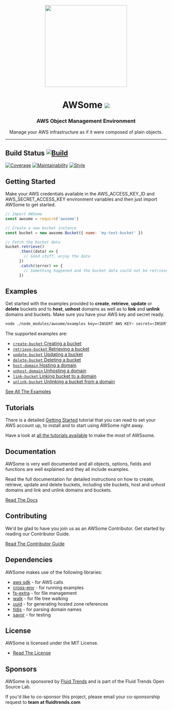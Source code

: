 <p align="center">
<img src="https://raw.githubusercontent.com/fluidtrends/awsome/master/logo.png" width="256px">
</p>

<h1 align="center"> AWSome
<img src="https://img.shields.io/npm/v/awsome.svg"/>
</h1>

<h3 align="center"> AWS Object Management Environment </h3>
<p align="center"> Manage your AWS infrastructure as if it were composed of plain objects.
</p>
<hr/>

## Build Status [![Build](https://circleci.com/gh/fluidtrends/awsome.svg?style=svg)](https://circleci.com/gh/fluidtrends/awsome)

[![Coverage](https://api.codeclimate.com/v1/badges/bcf4dae241b12298574c/test_coverage)](https://codeclimate.com/github/fluidtrends/awsome/test_coverage)
[![Maintainability](https://api.codeclimate.com/v1/badges/bcf4dae241b12298574c/maintainability)](https://codeclimate.com/github/fluidtrends/awsome/maintainability)
[![Style](https://img.shields.io/badge/code%20style-standard-brightgreen.svg)](http://standardjs.com)

## Getting Started

Make your AWS credentials available in the AWS_ACCESS_KEY_ID and AWS_SECRET_ACCESS_KEY environment variables and then just import AWSome to get started.

```javascript
// Import AWSome
const awsome = require('awsome')

// Create a new bucket instance
const bucket = new awsome.Bucket({ name: 'my-test-bucket' })

// Fetch the bucket data
bucket.retrieve()
      .then((data) => {
        // Good stuff, enjoy the data
      })
      .catch((error) => {
        // Something happened and the bucket data could not be retrieved
      })
```

## Examples

Get started with the examples provided to **create**, **retrieve**, **update** or **delete** buckets and to **host**, **unhost** domains as well as to **link** and **unlink** domains and buckets. Make sure you have your AWS key and secret ready.

```bash
node ./node_modules/awsome/examples key=<INSERT AWS KEY> secret=<INSERT AWS SECRET> example=create-bucket
```

The supported examples are:

* [```create-bucket``` Creating a bucket](https://github.com/fluidtrends/awsome/blob/master/examples/create-bucket.js)
* [```retrieve-bucket``` Retrieving a bucket](https://github.com/fluidtrends/awsome/blob/master/examples/retrieve-bucket.js)
* [```update-bucket``` Updating a bucket](https://github.com/fluidtrends/awsome/blob/master/examples/update-bucket.js)
* [```delete-bucket``` Deleting a bucket](https://github.com/fluidtrends/awsome/blob/master/examples/delete-bucket.js)
* [```host-domain``` Hosting a domain](https://github.com/fluidtrends/awsome/blob/master/examples/host-domain.js)
* [```unhost-domain``` Unhosting a domain](https://github.com/fluidtrends/awsome/blob/master/examples/unhost-domain.js)
* [```link-bucket``` Linking bucket to a domain](https://github.com/fluidtrends/awsome/blob/master/examples/link-bucket.js)
* [```unlink-bucket``` Unlinking a bucket from a domain](https://github.com/fluidtrends/awsome/blob/master/examples/unlink-bucket.js)

[See All The Examples](/examples)

## Tutorials

There is a detailed [Getting Started](tutorials/start) tutorial that you can read to set your AWS account up, to install and to start using AWSome right away.

Have a look at [all the tutorials available](tutorials) to make the most of AWSsome.

## Documentation

AWSome is very well documented and all objects, options, fields and functions are well explained and they all include examples.

Read the full documentation for detailed instructions on how to create, retrieve, update and delete buckets, including site buckets, host and unhost domains and link and unlink domains and buckets.

[Read The Docs](/docs)

## Contributing

We'd be glad to have you join us as an AWSome Contributor. Get started by reading our Contributor Guide.

[Read The Contributor Guide](/contrib)

## Dependencies

AWSome makes use of the following libraries:

* [aws sdk](https://github.com/aws/aws-sdk-js) - for AWS calls
* [cross-env](https://github.com/kentcdodds/cross-env) - for running examples
* [fs-extra](https://github.com/jprichardson/node-fs-extra) - for file management
* [walk](https://github.com/Daplie/node-walk) - for file tree walking
* [uuid](https://github.com/kelektiv/node-uuid) - for generating hosted zone references
* [tldjs](https://github.com/oncletom/tld.js) - for parsing domain names
* [savor](https://github.com/fluidtrends/savor) - for testing

## License

AWSome is licensed under the MIT License.

* [Read The License](LICENSE)

## Sponsors

AWSome is sponsored by [Fluid Trends](http://fluidtrends.com) and is part of the Fluid Trends Open Source Lab.

If you'd like to co-sponsor this project, please email your co-sponsorship request to **team at fluidtrends.com**

